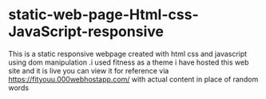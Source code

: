 # static-web-page-Html-css-JavaScript-responsive
This is a static responsive webpage created with html css and javascript using dom manipulation .i used fitness as a theme 
i have hosted this web site and it is live you can view it for reference via 
https://fityouu.000webhostapp.com/
with actual content in place of random words
